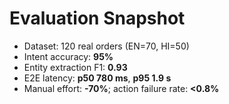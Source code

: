 # Evaluation Snapshot
- Dataset: 120 real orders (EN=70, HI=50)
- Intent accuracy: **95%**
- Entity extraction F1: **0.93**
- E2E latency: **p50 780 ms**, **p95 1.9 s**
- Manual effort: **-70%**; action failure rate: **<0.8%**
